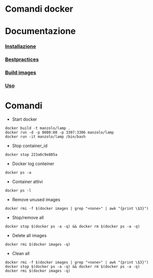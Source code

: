 Comandi docker
=============

# Documentazione

### [Installazione](https://docs.docker.com/engine/installation/ubuntulinux/)

### [Bestpractices](https://docs.docker.com/engine/articles/dockerfile_best-practices)

### [Build images](https://docs.docker.com/engine/userguide/containers/dockerimages/)

### [Uso](https://docs.docker.com/engine/userguide/usingdocker/)

# Comandi
- Start docker
```
docker build -t manzolo/lamp .
docker run -d -p 8080:80 -p 3307:3306 manzolo/lamp
docker run -it manzolo/lamp /bin/bash
```

- Stop container_id
```
docker stop 223a0c9e805a
```

- Docker log conteiner
```
docker ps -a
```

- Container attivi
```
docker ps -l
```

- Remove unused images
```
docker rmi -f $(docker images | grep "<none>" | awk "{print \$3}")
```

- Stop/remove all
```
docker stop $(docker ps -a -q) && docker rm $(docker ps -a -q)
```
- Delete all images
```
docker rmi $(docker images -q)
```

- Clean all
```
docker rmi -f $(docker images | grep "<none>" | awk "{print \$3}")
docker stop $(docker ps -a -q) && docker rm $(docker ps -a -q)
docker rmi $(docker images -q)
```
